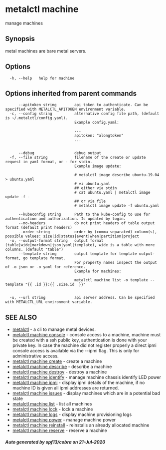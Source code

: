 # metalctl machine

manage machines

## Synopsis

metal machines are bare metal servers.

## Options

```
  -h, --help   help for machine
```

## Options inherited from parent commands

```
      --apitoken string        api token to authenticate. Can be specified with METALCTL_APITOKEN environment variable.
  -c, --config string          alternative config file path, (default is ~/.metalctl/config.yaml).
                               Example config.yaml:
                               
                               ---
                               apitoken: "alongtoken"
                               ...
                               
                               
      --debug                  debug output
  -f, --file string            filename of the create or update request in yaml format, or - for stdin.
                               Example image update:
                               
                               # metalctl image describe ubuntu-19.04 > ubuntu.yaml
                               # vi ubuntu.yaml
                               ## either via stdin
                               # cat ubuntu.yaml | metalctl image update -f -
                               ## or via file
                               # metalctl image update -f ubuntu.yaml
                               
      --kubeconfig string      Path to the kube-config to use for authentication and authorization. Is updated by login.
      --no-headers             do not print headers of table output format (default print headers)
      --order string           order by (comma separated) column(s), possible values: size|id|status|event|when|partition|project
  -o, --output-format string   output format (table|wide|markdown|json|yaml|template), wide is a table with more columns. (default "table")
      --template string        output template for template output-format, go template format.
                               For property names inspect the output of -o json or -o yaml for reference.
                               Example for machines:
                               
                               metalctl machine list -o template --template "{{ .id }}:{{ .size.id  }}"
                               
                               
  -u, --url string             api server address. Can be specified with METALCTL_URL environment variable.
```

## SEE ALSO

* [metalctl](metalctl.md)	 - a cli to manage metal devices.
* [metalctl machine console](metalctl_machine_console.md)	 - console access to a machine, machine must be created with a ssh public key, authentication is done with your private key.
In case the machine did not register properly a direct ipmi console access is available via the --ipmi flag. This is only for administrative access.
* [metalctl machine create](metalctl_machine_create.md)	 - create a machine
* [metalctl machine describe](metalctl_machine_describe.md)	 - describe a machine
* [metalctl machine destroy](metalctl_machine_destroy.md)	 - destroy a machine
* [metalctl machine identify](metalctl_machine_identify.md)	 - manage machine chassis identify LED power
* [metalctl machine ipmi](metalctl_machine_ipmi.md)	 - display ipmi details of the machine, if no machine ID is given all ipmi addresses are returned.
* [metalctl machine issues](metalctl_machine_issues.md)	 - display machines which are in a potential bad state
* [metalctl machine list](metalctl_machine_list.md)	 - list all machines
* [metalctl machine lock](metalctl_machine_lock.md)	 - lock a machine
* [metalctl machine logs](metalctl_machine_logs.md)	 - display machine provisioning logs
* [metalctl machine power](metalctl_machine_power.md)	 - manage machine power
* [metalctl machine reinstall](metalctl_machine_reinstall.md)	 - reinstalls an already allocated machine
* [metalctl machine reserve](metalctl_machine_reserve.md)	 - reserve a machine

##### Auto generated by spf13/cobra on 21-Jul-2020
